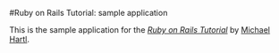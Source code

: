 #Ruby on Rails Tutorial: sample application

This is the sample application for the [*Ruby on Rails Tutorial*](http://railstutorial.org/)
by [Michael Hartl](http://michaelhartl.com).